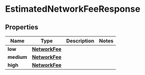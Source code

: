 

# EstimatedNetworkFeeResponse


## Properties

| Name | Type | Description | Notes |
|------------ | ------------- | ------------- | -------------|
|**low** | [**NetworkFee**](NetworkFee.md) |  |  |
|**medium** | [**NetworkFee**](NetworkFee.md) |  |  |
|**high** | [**NetworkFee**](NetworkFee.md) |  |  |



